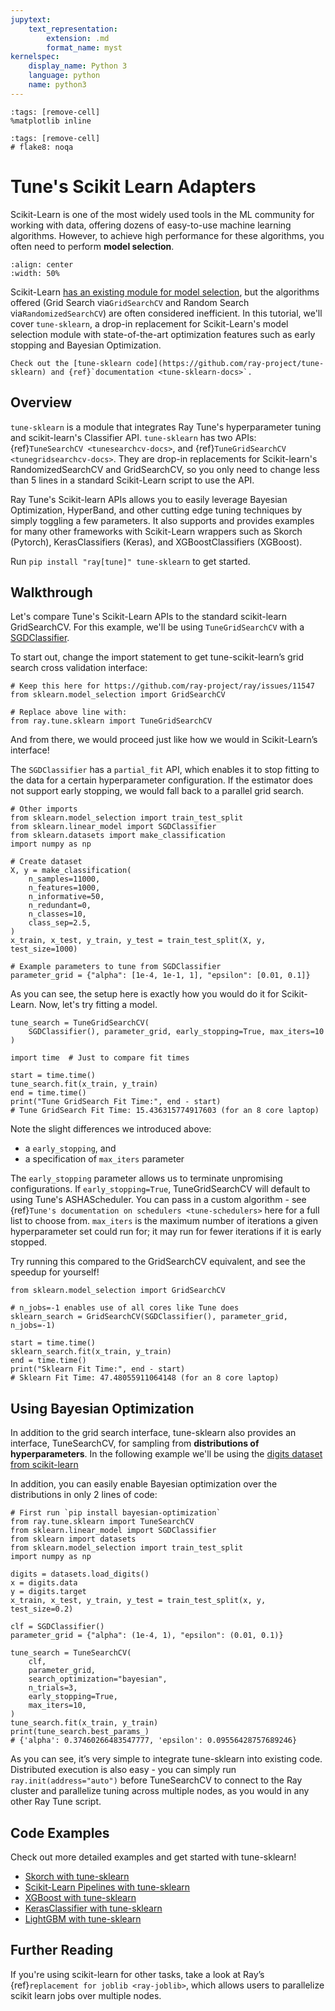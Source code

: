 ```yaml
---
jupytext:
    text_representation:
        extension: .md
        format_name: myst
kernelspec:
    display_name: Python 3
    language: python
    name: python3
---
```


```{code-cell}
:tags: [remove-cell]
%matplotlib inline
```

```{code-cell}
:tags: [remove-cell]
# flake8: noqa
```

# Tune's Scikit Learn Adapters

Scikit-Learn is one of the most widely used tools in the ML community for working with data,
offering dozens of easy-to-use machine learning algorithms.
However, to achieve high performance for these algorithms, you often need to perform **model selection**.

```{image} /images/tune-sklearn.png
:align: center
:width: 50%
```

Scikit-Learn [has an existing module for model selection](https://scikit-learn.org/stable/modules/grid_search.html),
but the algorithms offered (Grid Search via``GridSearchCV`` and Random Search via``RandomizedSearchCV``)
are often considered inefficient.
In this tutorial, we'll cover ``tune-sklearn``, a drop-in replacement for Scikit-Learn's model selection module
with state-of-the-art optimization features such as early stopping and Bayesian Optimization.

```{tip} 
Check out the [tune-sklearn code](https://github.com/ray-project/tune-sklearn) and {ref}`documentation <tune-sklearn-docs>`.
```

## Overview

``tune-sklearn`` is a module that integrates Ray Tune's hyperparameter tuning and scikit-learn's Classifier API. 
``tune-sklearn`` has two APIs: {ref}`TuneSearchCV <tunesearchcv-docs>`, and {ref}`TuneGridSearchCV <tunegridsearchcv-docs>`.
They are drop-in replacements for Scikit-learn's RandomizedSearchCV and GridSearchCV, so you only need to change
less than 5 lines in a standard Scikit-Learn script to use the API.

Ray Tune's Scikit-learn APIs allows you to easily leverage Bayesian Optimization, HyperBand, and other cutting edge
tuning techniques by simply toggling a few parameters. It also supports and provides examples for many other
frameworks with Scikit-Learn wrappers such as Skorch (Pytorch), KerasClassifiers (Keras), and XGBoostClassifiers (XGBoost).

Run ``pip install "ray[tune]" tune-sklearn`` to get started.

## Walkthrough

Let's compare Tune's Scikit-Learn APIs to the standard scikit-learn GridSearchCV. For this example, we'll be using
``TuneGridSearchCV`` with a [SGDClassifier](https://scikit-learn.org/stable/modules/generated/sklearn.linear_model.SGDClassifier.html).

To start out, change the import statement to get tune-scikit-learn’s grid search cross validation interface:

```{code-cell}
# Keep this here for https://github.com/ray-project/ray/issues/11547
from sklearn.model_selection import GridSearchCV

# Replace above line with:
from ray.tune.sklearn import TuneGridSearchCV
```

And from there, we would proceed just like how we would in Scikit-Learn’s interface!

The `SGDClassifier` has a ``partial_fit`` API, which enables it to stop fitting to the data for a certain hyperparameter configuration.
If the estimator does not support early stopping, we would fall back to a parallel grid search.

```{code-cell}
# Other imports
from sklearn.model_selection import train_test_split
from sklearn.linear_model import SGDClassifier
from sklearn.datasets import make_classification
import numpy as np

# Create dataset
X, y = make_classification(
    n_samples=11000,
    n_features=1000,
    n_informative=50,
    n_redundant=0,
    n_classes=10,
    class_sep=2.5,
)
x_train, x_test, y_train, y_test = train_test_split(X, y, test_size=1000)

# Example parameters to tune from SGDClassifier
parameter_grid = {"alpha": [1e-4, 1e-1, 1], "epsilon": [0.01, 0.1]}
```

As you can see, the setup here is exactly how you would do it for Scikit-Learn.
Now, let's try fitting a model.

```{code-cell}
tune_search = TuneGridSearchCV(
    SGDClassifier(), parameter_grid, early_stopping=True, max_iters=10
)

import time  # Just to compare fit times

start = time.time()
tune_search.fit(x_train, y_train)
end = time.time()
print("Tune GridSearch Fit Time:", end - start)
# Tune GridSearch Fit Time: 15.436315774917603 (for an 8 core laptop)
```

Note the slight differences we introduced above:

 * a `early_stopping`, and
 * a specification of `max_iters` parameter

The ``early_stopping`` parameter allows us to terminate unpromising configurations. If ``early_stopping=True``,
TuneGridSearchCV will default to using Tune's ASHAScheduler.
You can pass in a custom algorithm - see {ref}`Tune's documentation on schedulers <tune-schedulers>` here for a full list to choose from.
``max_iters`` is the maximum number of iterations a given hyperparameter set could run for;
it may run for fewer iterations if it is early stopped.

Try running this compared to the GridSearchCV equivalent, and see the speedup for yourself!

```{code-cell}
from sklearn.model_selection import GridSearchCV

# n_jobs=-1 enables use of all cores like Tune does
sklearn_search = GridSearchCV(SGDClassifier(), parameter_grid, n_jobs=-1)

start = time.time()
sklearn_search.fit(x_train, y_train)
end = time.time()
print("Sklearn Fit Time:", end - start)
# Sklearn Fit Time: 47.48055911064148 (for an 8 core laptop)
```

## Using Bayesian Optimization

In addition to the grid search interface, tune-sklearn also provides an interface,
TuneSearchCV, for sampling from **distributions of hyperparameters**.
In the following example we'll be using the [digits dataset from scikit-learn](https://scikit-learn.org/stable/modules/generated/sklearn.datasets.load_digits.html)

In addition, you can easily enable Bayesian optimization over the distributions in only 2 lines of code:

```{code-cell}
# First run `pip install bayesian-optimization`
from ray.tune.sklearn import TuneSearchCV
from sklearn.linear_model import SGDClassifier
from sklearn import datasets
from sklearn.model_selection import train_test_split
import numpy as np

digits = datasets.load_digits()
x = digits.data
y = digits.target
x_train, x_test, y_train, y_test = train_test_split(x, y, test_size=0.2)

clf = SGDClassifier()
parameter_grid = {"alpha": (1e-4, 1), "epsilon": (0.01, 0.1)}

tune_search = TuneSearchCV(
    clf,
    parameter_grid,
    search_optimization="bayesian",
    n_trials=3,
    early_stopping=True,
    max_iters=10,
)
tune_search.fit(x_train, y_train)
print(tune_search.best_params_)
# {'alpha': 0.37460266483547777, 'epsilon': 0.09556428757689246}
```

As you can see, it’s very simple to integrate tune-sklearn into existing code.
Distributed execution is also easy - you can simply run ``ray.init(address="auto")`` before
TuneSearchCV to connect to the Ray cluster and parallelize tuning across multiple nodes, as you would in any other Ray Tune script.

## Code Examples

Check out more detailed examples and get started with tune-sklearn!

* [Skorch with tune-sklearn](https://github.com/ray-project/tune-sklearn/blob/master/examples/torch_nn.py>)
* [Scikit-Learn Pipelines with tune-sklearn](https://github.com/ray-project/tune-sklearn/blob/master/examples/sklearn_pipeline.py>)
* [XGBoost with tune-sklearn](https://github.com/ray-project/tune-sklearn/blob/master/examples/xgbclassifier.py>)
* [KerasClassifier with tune-sklearn](https://github.com/ray-project/tune-sklearn/blob/master/examples/keras_example.py>)
* [LightGBM with tune-sklearn](https://github.com/ray-project/tune-sklearn/blob/master/examples/lgbm.py>)

## Further Reading

If you're using scikit-learn for other tasks, take a look at Ray’s {ref}`replacement for joblib <ray-joblib>`,
which allows users to parallelize scikit learn jobs over multiple nodes.
